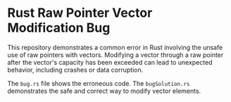 # Rust Raw Pointer Vector Modification Bug
This repository demonstrates a common error in Rust involving the unsafe use of raw pointers with vectors.  Modifying a vector through a raw pointer after the vector's capacity has been exceeded can lead to unexpected behavior, including crashes or data corruption.

The `bug.rs` file shows the erroneous code. The `bugSolution.rs` demonstrates the safe and correct way to modify vector elements.